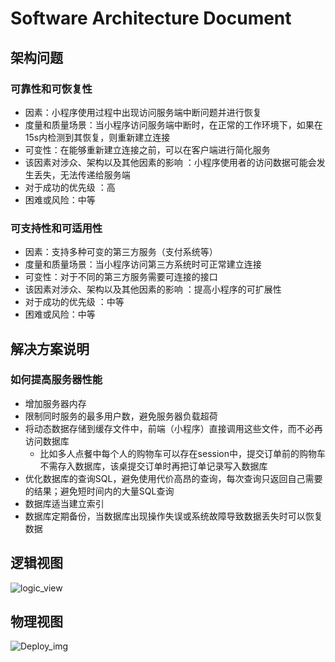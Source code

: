 # Software Architecture Document



## 架构问题

### 可靠性和可恢复性

* 因素：小程序使用过程中出现访问服务端中断问题并进行恢复
* 度量和质量场景：当小程序访问服务端中断时，在正常的工作环境下，如果在15s内检测到其恢复，则重新建立连接
* 可变性：在能够重新建立连接之前，可以在客户端进行简化服务
* 该因素对涉众、架构以及其他因素的影响 ：小程序使用者的访问数据可能会发生丢失，无法传递给服务端
* 对于成功的优先级 ：高
* 困难或风险：中等

### 可支持性和可适用性

* 因素：支持多种可变的第三方服务（支付系统等）
* 度量和质量场景：当小程序访问第三方系统时可正常建立连接
* 可变性：对于不同的第三方服务需要可连接的接口
* 该因素对涉众、架构以及其他因素的影响 ：提高小程序的可扩展性
* 对于成功的优先级 ：中等
* 困难或风险：中等

## 解决方案说明

### 如何提高服务器性能

* 增加服务器内存
* 限制同时服务的最多用户数，避免服务器负载超荷
* 将动态数据存储到缓存文件中，前端（小程序）直接调用这些文件，而不必再访问数据库
  * 比如多人点餐中每个人的购物车可以存在session中，提交订单前的购物车不需存入数据库，该桌提交订单时再把订单记录写入数据库
* 优化数据库的查询SQL，避免使用代价高昂的查询，每次查询只返回自己需要的结果；避免短时间内的大量SQL查询
* 数据库适当建立索引
* 数据库定期备份，当数据库出现操作失误或系统故障导致数据丢失时可以恢复数据


## 逻辑视图

![logic_view](https://github.com/rookies-sysu/Dashboard/blob/master/imgs/logicView.png?raw=true)


## 物理视图

![Deploy_img](https://github.com/rookies-sysu/Dashboard/blob/master/imgs/deployment_img.png?raw=true)
